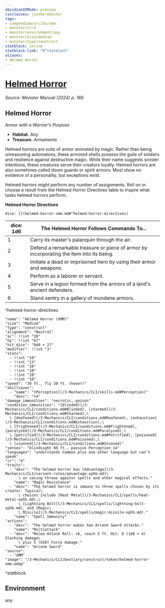 ```yaml
---
obsidianUIMode: preview
cssclasses: json5e-monster
tags:
- compendium/src/5e/xmm
- monster/cr/4
- monster/environment/any
- monster/size/medium
- monster/type/construct
statblock: inline
statblock-link: "#^statblock"
aliases:
- Helmed Horror
---
```

# [Helmed Horror](3-Mechanics\CLI\bestiary\construct/helmed-horror-xmm.md)
*Source: Monster Manual (2024) p. 166*  

## Helmed Horror

*Armor with a Warrior's Purpose*

- **Habitat.** Any  
- **Treasure.** Armaments  

Helmed horrors are suits of armor animated by magic. Rather than being unreasoning automatons, these armored shells possess the guile of soldiers and resilience against destructive magic. While their name suggests sinister intentions, these creatures serve their creators loyally. Helmed horrors are also sometimes called doom guards or spirit armors. Most show no evidence of a personality, but exceptions exist.

Helmed horrors might perform any number of assignments. Roll on or choose a result from the Helmed Horror Directives table to inspire what tasks helmed horrors perform.

**Helmed Horror Directives**

`dice: [](helmed-horror-xmm.md#^helmed-horror-directives)`

| dice: 1d6 | The Helmed Horror Follows Commands To... |
|-----------|------------------------------------------|
| 1 | Carry its master's palanquin through the air. |
| 2 | Defend a remarkable treasure or piece of armor by incorporating the item into its being. |
| 3 | Imitate a dead or imprisoned hero by using their armor and weapons. |
| 4 | Perform as a laborer or servant. |
| 5 | Serve in a legion formed from the armors of a land's ancient defenders. |
| 6 | Stand sentry in a gallery of mundane armors. |
^helmed-horror-directives

```statblock
"name": "Helmed Horror (XMM)"
"size": "Medium"
"type": "construct"
"alignment": "Neutral"
"ac": !!int "20"
"hp": !!int "67"
"hit_dice": "9d8 + 27"
"modifier": !!int "3"
"stats":
  - !!int "18"
  - !!int "13"
  - !!int "16"
  - !!int "10"
  - !!int "10"
  - !!int "10"
"speed": "30 ft., fly 30 ft. (hover)"
"skillsaves":
  - "name": "[Perception](/3-Mechanics/CLI/skills.md#Perception)"
    "desc": "+4"
"damage_immunities": "necrotic, poison"
"condition_immunities": "[blinded](/3-Mechanics/CLI/conditions.md#Blinded), [charmed](/3-Mechanics/CLI/conditions.md#Charmed),\
  \ [deafened](/3-Mechanics/CLI/conditions.md#Deafened), [exhaustion](/3-Mechanics/CLI/conditions.md#Exhaustion),\
  \ [frightened](/3-Mechanics/CLI/conditions.md#Frightened), [paralyzed](/3-Mechanics/CLI/conditions.md#Paralyzed),\
  \ [petrified](/3-Mechanics/CLI/conditions.md#Petrified), [poisoned](/3-Mechanics/CLI/conditions.md#Poisoned),\
  \ [stunned](/3-Mechanics/CLI/conditions.md#Stunned)"
"senses": "blindsight 60 ft., passive Perception 14"
"languages": "understands Common plus one other language but can't speak"
"cr": "4"
"traits":
  - "desc": "The helmed horror has [Advantage](/3-Mechanics/CLI/variant-rules/advantage-xphb.md)\
      \ on saving throws against spells and other magical effects."
    "name": "Magic Resistance"
  - "desc": "The helmed horror is immune to three spells chosen by its creator. Typical\
      \ choices include [Heat Metal](/3-Mechanics/CLI/spells/heat-metal-xphb.md),\
      \ [Lightning Bolt](/3-Mechanics/CLI/spells/lightning-bolt-xphb.md), and [Magic\
      \ Missile](/3-Mechanics/CLI/spells/magic-missile-xphb.md)."
    "name": "Spell Immunity"
"actions":
  - "desc": "The helmed horror makes two Arcane Sword attacks."
    "name": "Multiattack"
  - "desc": "Melee Attack Roll: +6, reach 5 ft. Hit: 8 (1d8 + 4) Slashing damage\
      \ plus 5 (d10) Force damage."
    "name": "Arcane Sword"
"source":
  - "XMM"
"image": "/3-Mechanics/CLI/bestiary/construct/token/helmed-horror-xmm.webp"
```
^statblock

## Environment

any